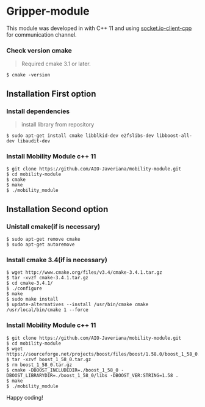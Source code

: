# Gripper-module

This module was developed in with C++ 11 and using [socket.io-client-cpp](https://github.com/socketio/socket.io-client-cpp) for communication channel.
### Check version cmake
> Required cmake 3.1 or later.

    $ cmake -version

## Installation First option

### Install dependencies    
> install library from repository

    $ sudo apt-get install cmake libblkid-dev e2fslibs-dev libboost-all-dev libaudit-dev
    
### Install Mobility Module c++ 11
    $ git clone https://github.com/AIO-Javeriana/mobility-module.git
    $ cd mobility-module
    $ cmake
    $ make
    $ ./mobility_module

## Installation Second option

### Unistall cmake(if is necessary) 
    $ sudo apt-get remove cmake
    $ sudo apt-get autoremove
### Install cmake 3.4(if is necessary)
    $ wget http://www.cmake.org/files/v3.4/cmake-3.4.1.tar.gz 
    $ tar -xvzf cmake-3.4.1.tar.gz 
    $ cd cmake-3.4.1/ 
    $ ./configure 
    $ make 
    $ sudo make install
    $ update-alternatives --install /usr/bin/cmake cmake /usr/local/bin/cmake 1 --force

### Install Mobility Module c++ 11
	
    $ git clone https://github.com/AIO-Javeriana/mobility-module.git
    $ cd mobility-module
    $ wget https://sourceforge.net/projects/boost/files/boost/1.58.0/boost_1_58_0.tar.gz
    $ tar -xzvf boost_1_58_0.tar.gz
    $ rm boost_1_58_0.tar.gz
    $ cmake -DBOOST_INCLUDEDIR=./boost_1_58_0 -DBOOST_LIBRARYDIR=./boost_1_58_0/libs -DBOOST_VER:STRING=1.58 .
    $ make
    $ ./mobility_module

Happy coding!


